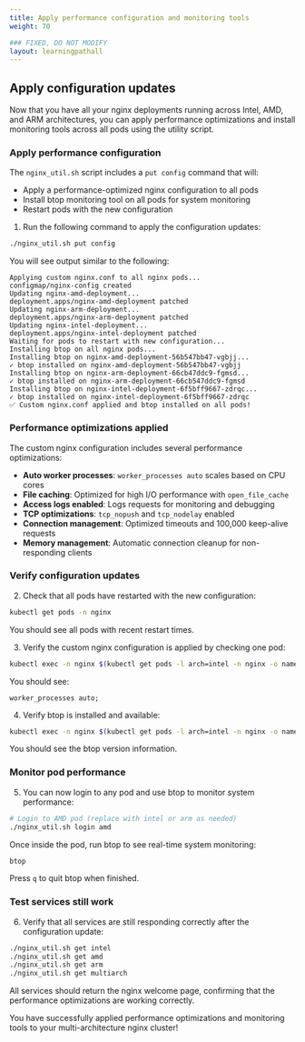 ```yaml
---
title: Apply performance configuration and monitoring tools
weight: 70

### FIXED, DO NOT MODIFY
layout: learningpathall
---
```


## Apply configuration updates

Now that you have all your nginx deployments running across Intel, AMD, and ARM architectures, you can apply performance optimizations and install monitoring tools across all pods using the utility script.

### Apply performance configuration

The `nginx_util.sh` script includes a `put config` command that will:

- Apply a performance-optimized nginx configuration to all pods
- Install btop monitoring tool on all pods for system monitoring
- Restart pods with the new configuration

1. Run the following command to apply the configuration updates:

```bash
./nginx_util.sh put config
```

You will see output similar to the following:

```output
Applying custom nginx.conf to all nginx pods...
configmap/nginx-config created
Updating nginx-amd-deployment...
deployment.apps/nginx-amd-deployment patched
Updating nginx-arm-deployment...
deployment.apps/nginx-arm-deployment patched
Updating nginx-intel-deployment...
deployment.apps/nginx-intel-deployment patched
Waiting for pods to restart with new configuration...
Installing btop on all nginx pods...
Installing btop on nginx-amd-deployment-56b547bb47-vgbjj...
✓ btop installed on nginx-amd-deployment-56b547bb47-vgbjj
Installing btop on nginx-arm-deployment-66cb47ddc9-fgmsd...
✓ btop installed on nginx-arm-deployment-66cb547ddc9-fgmsd
Installing btop on nginx-intel-deployment-6f5bff9667-zdrqc...
✓ btop installed on nginx-intel-deployment-6f5bff9667-zdrqc
✅ Custom nginx.conf applied and btop installed on all pods!
```

### Performance optimizations applied

The custom nginx configuration includes several performance optimizations:

- **Auto worker processes**: `worker_processes auto` scales based on CPU cores
- **File caching**: Optimized for high I/O performance with `open_file_cache`
- **Access logs enabled**: Logs requests for monitoring and debugging
- **TCP optimizations**: `tcp_nopush` and `tcp_nodelay` enabled
- **Connection management**: Optimized timeouts and 100,000 keep-alive requests
- **Memory management**: Automatic connection cleanup for non-responding clients

### Verify configuration updates

2. Check that all pods have restarted with the new configuration:

```bash
kubectl get pods -n nginx
```

You should see all pods with recent restart times.

3. Verify the custom nginx configuration is applied by checking one pod:

```bash
kubectl exec -n nginx $(kubectl get pods -l arch=intel -n nginx -o name | sed 's/pod\///') -- grep "worker_processes auto" /etc/nginx/nginx.conf
```

You should see:
```output
worker_processes auto;
```

4. Verify btop is installed and available:

```bash
kubectl exec -n nginx $(kubectl get pods -l arch=intel -n nginx -o name | sed 's/pod\///') -- btop --version
```

You should see the btop version information.

### Monitor pod performance

5. You can now login to any pod and use btop to monitor system performance:

```bash
# Login to AMD pod (replace with intel or arm as needed)
./nginx_util.sh login amd
```

Once inside the pod, run btop to see real-time system monitoring:

```bash
btop
```

Press `q` to quit btop when finished.

### Test services still work

6. Verify that all services are still responding correctly after the configuration update:

```bash
./nginx_util.sh get intel
./nginx_util.sh get amd
./nginx_util.sh get arm
./nginx_util.sh get multiarch
```

All services should return the nginx welcome page, confirming that the performance optimizations are working correctly.

You have successfully applied performance optimizations and monitoring tools to your multi-architecture nginx cluster!

